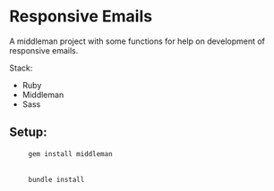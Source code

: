 <h1>Responsive Emails</h1>
<p>
  A middleman project with some functions for help on development of responsive emails.
</p>
<p>
  Stack:
  <ul>
    <li>Ruby</li>
    <li>Middleman</li>
    <li>Sass</li>
  </ul>
</p>
<p>
  <h2>Setup:</h2>
  <pre>
    <code>gem install middleman</code>
  </pre>
  <pre>
    <code>bundle install</code>
  </pre>
</p>